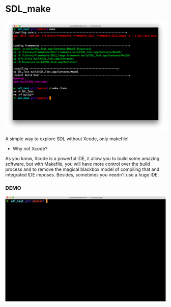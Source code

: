 # SDL_make

![](Resources/doc.png)

A simple way to explore SDL without Xcode, only makefile!

- Why not Xcode?

As you know, Xcode is a powerful IDE, it allow you to build some amazing software,
but with Makefile, you will have more control over the build process and to remove the magical blackbox model of compiling that and integrated IDE imposes.
Besides, sometimes you needn't use a huge IDE.

### DEMO

![](Resources/demo.gif)
